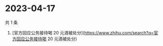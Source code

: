 # 2023-04-17

共 1 条

<!-- BEGIN -->
<!-- 最后更新时间 Mon Apr 17 2023 02:03:52 GMT+0800 (China Standard Time) -->

1. [官方回应公务接待喝 20
   元酒被处分](https://www.zhihu.com/search?q=官方回应公务接待喝 20 元酒被处分)

<!-- END -->

